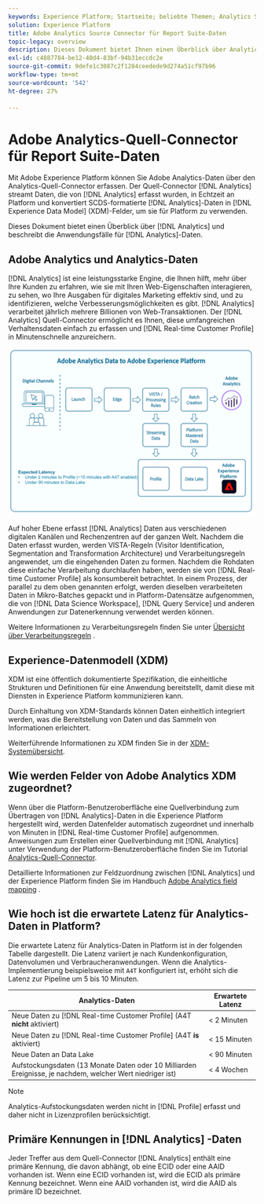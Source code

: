 ```yaml
---
keywords: Experience Platform; Startseite; beliebte Themen; Analytics Source Connector; Analytics; Analytics
solution: Experience Platform
title: Adobe Analytics Source Connector für Report Suite-Daten
topic-legacy: overview
description: Dieses Dokument bietet Ihnen einen Überblick über Analytics und beschreibt die Anwendungsfälle für Analytics-Daten.
exl-id: c4887784-be12-40d4-83bf-94b31eccdc2e
source-git-commit: 9defe1c3087c2f1284ceedede9d274a51cf97b96
workflow-type: tm+mt
source-wordcount: '542'
ht-degree: 27%

---
```


# Adobe Analytics-Quell-Connector für Report Suite-Daten

Mit Adobe Experience Platform können Sie Adobe Analytics-Daten über den Analytics-Quell-Connector erfassen. Der Quell-Connector [!DNL Analytics] streamt Daten, die von [!DNL Analytics] erfasst wurden, in Echtzeit an Platform und konvertiert SCDS-formatierte [!DNL Analytics]-Daten in [!DNL Experience Data Model] (XDM)-Felder, um sie für Platform zu verwenden.

Dieses Dokument bietet einen Überblick über [!DNL Analytics] und beschreibt die Anwendungsfälle für [!DNL Analytics]-Daten.

## Adobe Analytics und Analytics-Daten

[!DNL Analytics] ist eine leistungsstarke Engine, die Ihnen hilft, mehr über Ihre Kunden zu erfahren, wie sie mit Ihren Web-Eigenschaften interagieren, zu sehen, wo Ihre Ausgaben für digitales Marketing effektiv sind, und zu identifizieren, welche Verbesserungsmöglichkeiten es gibt. [!DNL Analytics] verarbeitet jährlich mehrere Billionen von Web-Transaktionen. Der  [!DNL Analytics] Quell-Connector ermöglicht es Ihnen, diese umfangreichen Verhaltensdaten einfach zu erfassen und  [!DNL Real-time Customer Profile] in Minutenschnelle anzureichern.

![](./images/analytics-data-experience-platform.png)

Auf hoher Ebene erfasst [!DNL Analytics] Daten aus verschiedenen digitalen Kanälen und Rechenzentren auf der ganzen Welt. Nachdem die Daten erfasst wurden, werden VISTA-Regeln (Visitor Identification, Segmentation and Transformation Architecture) und Verarbeitungsregeln angewendet, um die eingehenden Daten zu formen. Nachdem die Rohdaten diese einfache Verarbeitung durchlaufen haben, werden sie von [!DNL Real-time Customer Profile] als konsumbereit betrachtet. In einem Prozess, der parallel zu dem oben genannten erfolgt, werden dieselben verarbeiteten Daten in Mikro-Batches gepackt und in Platform-Datensätze aufgenommen, die von [!DNL Data Science Workspace], [!DNL Query Service] und anderen Anwendungen zur Datenerkennung verwendet werden können.

Weitere Informationen zu Verarbeitungsregeln finden Sie unter [Übersicht über Verarbeitungsregeln](https://experienceleague.adobe.com/docs/analytics/admin/admin-tools/processing-rules/processing-rules.html) .

## Experience-Datenmodell (XDM)

XDM ist eine öffentlich dokumentierte Spezifikation, die einheitliche Strukturen und Definitionen für eine Anwendung bereitstellt, damit diese mit Diensten in Experience Platform kommunizieren kann.

Durch Einhaltung von XDM-Standards können Daten einheitlich integriert werden, was die Bereitstellung von Daten und das Sammeln von Informationen erleichtert.

Weiterführende Informationen zu XDM finden Sie in der [XDM-Systemübersicht](../../../xdm/home.md).

## Wie werden Felder von Adobe Analytics XDM zugeordnet?

Wenn über die Platform-Benutzeroberfläche eine Quellverbindung zum Übertragen von [!DNL Analytics]-Daten in die Experience Platform hergestellt wird, werden Datenfelder automatisch zugeordnet und innerhalb von Minuten in [!DNL Real-time Customer Profile] aufgenommen. Anweisungen zum Erstellen einer Quellverbindung mit [!DNL Analytics] unter Verwendung der Platform-Benutzeroberfläche finden Sie im Tutorial [Analytics-Quell-Connector](../../tutorials/ui/create/adobe-applications/analytics.md).

Detaillierte Informationen zur Feldzuordnung zwischen [!DNL Analytics] und der Experience Platform finden Sie im Handbuch [Adobe Analytics field mapping](./mapping/analytics.md) .

## Wie hoch ist die erwartete Latenz für Analytics-Daten in Platform?

Die erwartete Latenz für Analytics-Daten in Platform ist in der folgenden Tabelle dargestellt.  Die Latenz variiert je nach Kundenkonfiguration, Datenvolumen und Verbraucheranwendungen. Wenn die Analytics-Implementierung beispielsweise mit `A4T` konfiguriert ist, erhöht sich die Latenz zur Pipeline um 5 bis 10 Minuten.

| Analytics-Daten | Erwartete Latenz |
| -------------- | ---------------- |
| Neue Daten zu [!DNL Real-time Customer Profile] (A4T **nicht** aktiviert) | &lt; 2 Minuten |
| Neue Daten zu [!DNL Real-time Customer Profile] (A4T **is** aktiviert) | &lt; 15 Minuten |
| Neue Daten an Data Lake | &lt; 90 Minuten |
| Aufstockungsdaten (13 Monate Daten oder 10 Milliarden Ereignisse, je nachdem, welcher Wert niedriger ist) | &lt; 4 Wochen |

>[!NOTE]
>
>Analytics-Aufstockungsdaten werden nicht in [!DNL Profile] erfasst und daher nicht in Lizenzprofilen berücksichtigt.

## Primäre Kennungen in [!DNL Analytics] -Daten

Jeder Treffer aus dem Quell-Connector [!DNL Analytics] enthält eine primäre Kennung, die davon abhängt, ob eine ECID oder eine AAID vorhanden ist. Wenn eine ECID vorhanden ist, wird die ECID als primäre Kennung bezeichnet. Wenn eine AAID vorhanden ist, wird die AAID als primäre ID bezeichnet.
